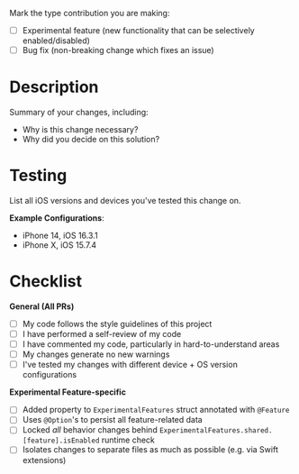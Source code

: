 Mark the type contribution you are making:

- [ ] Experimental feature (new functionality that can be selectively enabled/disabled)
- [ ] Bug fix (non-breaking change which fixes an issue)

# Description

Summary of your changes, including: 

* Why is this change necessary?
* Why did you decide on this solution?

# Testing

List all iOS versions and devices you've tested this change on.

**Example Configurations**:

- iPhone 14, iOS 16.3.1
- iPhone X, iOS 15.7.4

# Checklist
**General (All PRs)**
- [ ] My code follows the style guidelines of this project
- [ ] I have performed a self-review of my code
- [ ] I have commented my code, particularly in hard-to-understand areas
- [ ] My changes generate no new warnings
- [ ] I've tested my changes with different device + OS version configurations

**Experimental Feature-specific** 
- [ ] Added property to `ExperimentalFeatures` struct annotated with `@Feature`
- [ ] Uses `@Option`'s to persist all feature-related data
- [ ] Locked *all* behavior changes behind `ExperimentalFeatures.shared.[feature].isEnabled` runtime check
- [ ] Isolates changes to separate files as much as possible (e.g. via Swift extensions)
